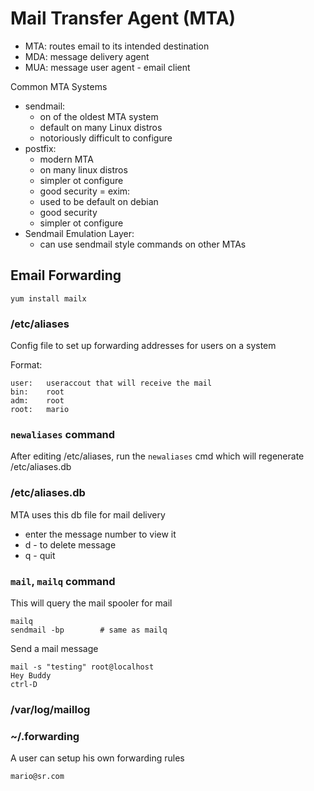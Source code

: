 # Mail Transfer Agent (MTA)

- MTA: routes email to its intended destination
- MDA: message delivery agent
- MUA: message user agent - email client

Common MTA Systems

- sendmail: 
    - on of the oldest MTA system
    - default on many Linux distros
    - notoriously difficult to configure
- postfix:
    - modern MTA 
    - on many linux distros
    - simpler ot configure
    - good security
= exim:
    - used to be default on debian
    - good security
    - simpler ot configure
- Sendmail Emulation Layer:
    - can use sendmail style commands on other MTAs
    

## Email Forwarding
    yum install mailx

### /etc/aliases
Config file to set up forwarding addresses for users on a system  

Format:

    user:   useraccout that will receive the mail
    bin:    root
    adm:    root
    root:   mario

### `newaliases` command
After editing /etc/aliases, run the `newaliases` cmd which will regenerate /etc/aliases.db

### /etc/aliases.db
MTA uses this db file for mail delivery  
- enter the message number to view it
- d - to delete message
- q - quit

### `mail`, `mailq` command
This will query the mail spooler for mail  

    mailq
    sendmail -bp        # same as mailq
Send a mail message

    mail -s "testing" root@localhost
    Hey Buddy
    ctrl-D

### /var/log/maillog

### ~/.forwarding
A user can setup his own forwarding rules  

    mario@sr.com

